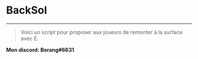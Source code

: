 # BackSol

---------------

> Voici un script pour proposer aux joueurs de remonter à la surface avec E.

**Mon discord: Berang#6631**
